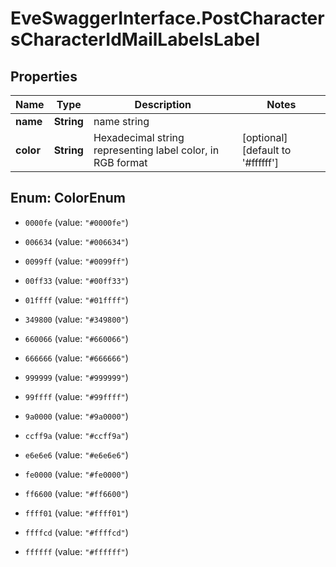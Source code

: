 # EveSwaggerInterface.PostCharactersCharacterIdMailLabelsLabel

## Properties
Name | Type | Description | Notes
------------ | ------------- | ------------- | -------------
**name** | **String** | name string | 
**color** | **String** | Hexadecimal string representing label color, in RGB format | [optional] [default to &#39;#ffffff&#39;]


<a name="ColorEnum"></a>
## Enum: ColorEnum


* `0000fe` (value: `"#0000fe"`)

* `006634` (value: `"#006634"`)

* `0099ff` (value: `"#0099ff"`)

* `00ff33` (value: `"#00ff33"`)

* `01ffff` (value: `"#01ffff"`)

* `349800` (value: `"#349800"`)

* `660066` (value: `"#660066"`)

* `666666` (value: `"#666666"`)

* `999999` (value: `"#999999"`)

* `99ffff` (value: `"#99ffff"`)

* `9a0000` (value: `"#9a0000"`)

* `ccff9a` (value: `"#ccff9a"`)

* `e6e6e6` (value: `"#e6e6e6"`)

* `fe0000` (value: `"#fe0000"`)

* `ff6600` (value: `"#ff6600"`)

* `ffff01` (value: `"#ffff01"`)

* `ffffcd` (value: `"#ffffcd"`)

* `ffffff` (value: `"#ffffff"`)




